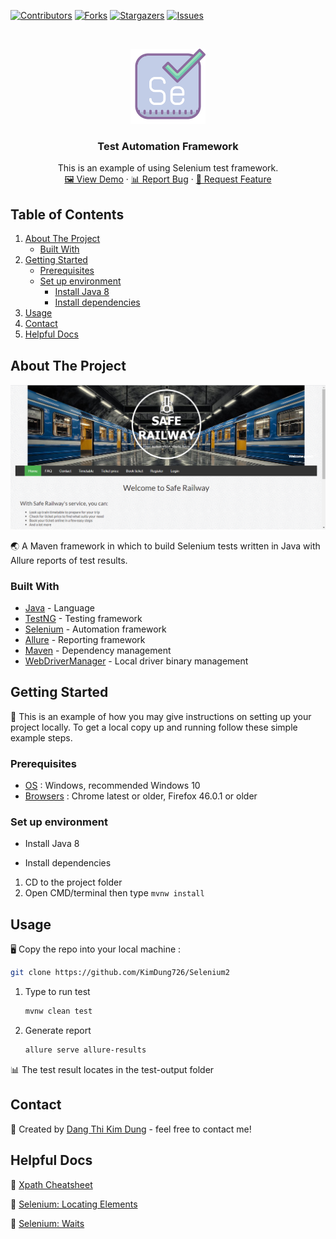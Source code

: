 [![Contributors][contributors-shield]][contributors-url]
[![Forks][forks-shield]][forks-url]
[![Stargazers][stars-shield]][stars-url]
[![Issues][issues-shield]][issues-url]

<!-- PROJECT LOGO -->
<br />
<p align="center">
  <a href="https://github.com/KimDung726/Selenium2">
    <img src="doc/image/logo.png" alt="Logo" width="120" height="120">
  </a>

<h3 align="center">Test Automation Framework</h3>

  <p align="center">
    This is an example of using Selenium test framework.
    <br />
    <a href="https://github.com/KimDung726/Selenium2">🖼 View Demo</a>
    ·
    <a href="https://github.com/KimDung726/Selenium2">📊 Report Bug</a>
    ·
    <a href="https://github.com/KimDung726/Selenium2">🛂 Request Feature</a>
  </p>

<!-- TABLE OF CONTENTS -->

## Table of Contents

1. [About The Project](#about-the-project)
    * [Built With](#built-with)
2. [Getting Started](#getting-started)
    * [Prerequisites](#prerequisites)
    * [Set up environment](#set-up-environment)
        - [Install Java 8](#install-java-8)
        - [Install dependencies](#install-dependencies)
3. [Usage](#usage)
4. [Contact](#contact)
5. [Helpful Docs](#helpful-docs)

<!-- ABOUT THE PROJECT -->

## About The Project

[![Website need testing][product-screenshot]](http://www.railway.somee.com/Page/HomePage.cshtml)

🌏 A Maven framework in which to build Selenium tests written in Java with Allure reports of test results.

### Built With

* [Java](https://en.wikipedia.org/wiki/Java_(programming_language)) - Language
* [TestNG](https://github.com/cbeust/testng) - Testing framework
* [Selenium](https://github.com/SeleniumHQ/selenium) - Automation framework
* [Allure](https://github.com/allure-framework) - Reporting framework
* [Maven](https://maven.apache.org/) - Dependency management
* [WebDriverManager](https://github.com/bonigarcia/webdrivermanager) - Local driver binary management

<!-- GETTING STARTED -->

## Getting Started

📖 This is an example of how you may give instructions on setting up your project locally. To get a local copy up and
running follow these simple example steps.


### Prerequisites

* [OS](https://www.microsoft.com/en-us/software-download/windows10) : Windows, recommended Windows 10
* [Browsers](https://www.jetbrains.com/idea/download/#section=windows) : Chrome latest or older, Firefox 46.0.1 or older


### Set up environment

- Install Java 8

- Install dependencies
1. CD to the project folder
2. Open CMD/terminal then type `mvnw install`


<!-- USAGE -->

## Usage

🖥 Copy the repo into your local machine : 

   ```sh
   git clone https://github.com/KimDung726/Selenium2
   ```

1. Type to run test

   ```sh
   mvnw clean test
   ```
   
2. Generate report

   ```sh
   allure serve allure-results
   ```
   
📊 The test result locates in the test-output folder


<!-- CONTACT -->

## Contact

📱 Created by [Dang Thi Kim Dung](kimdung726@gmail.com) - feel free to contact me!


<!-- HELPFUL DOCS -->

## Helpful Docs

📑 [Xpath Cheatsheet](https://devhints.io/xpath)

📑 [Selenium: Locating Elements](https://selenium-python.readthedocs.io/locating-elements.html)

📑 [Selenium: Waits](https://selenium-python.readthedocs.io/waits.html)

[contributors-shield]: https://img.shields.io/github/contributors/KimDung726/Selenium2.svg?style=for-the-badge

[contributors-url]: https://github.com/KimDung726/Selenium2/graphs/contributors

[forks-shield]: https://img.shields.io/github/forks/KimDung726/Selenium2.svg?style=for-the-badge

[forks-url]: https://github.com/KimDung726/Selenium2/graphs/network/members

[stars-shield]: https://img.shields.io/github/stars/KimDung726/Selenium2.svg?style=for-the-badge

[stars-url]: https://github.com/KimDung726/Selenium2/graphs/stargazers

[issues-shield]: https://img.shields.io/github/issues/KimDung726/Selenium2.svg?style=for-the-badge

[issues-url]: https://github.com/KimDung726/Selenium2/graphs/issues

[license-shield]: https://img.shields.io/github/license/othneildrew/Best-README-Template.svg?style=for-the-badge

[license-url]:https://github.com/KimDung726/Selenium2/graphs/blob/master/LICENSE.txt

[linkedin-shield]: https://img.shields.io/badge/-LinkedIn-black.svg?style=for-the-badge&logo=linkedin&colorB=555

[product-screenshot]: doc/image/screenshot.png